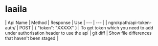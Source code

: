 # laaila
| Api Name | Method | Response | Use
| --- | --- |
| ngrokpath/api-token-auth/ | POST | {
    "token": "XXXXX"
} | To get token which you need to add under authorisation header to use the api 
| git diff | Show file differences that haven't been staged |

